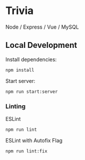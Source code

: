 # Trivia

Node / Express / Vue / MySQL

## Local Development

Install dependencies:

```
npm install
```

Start server:
```
npm run start:server
```

### Linting

ESLint

```
npm run lint
```

ESLint with Autofix Flag
```
npm run lint:fix
```